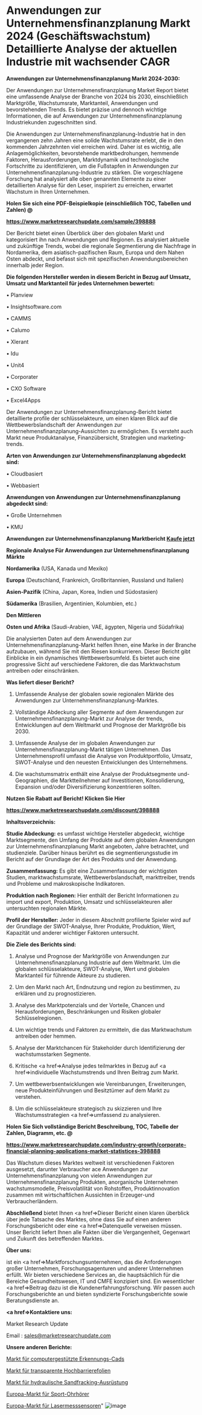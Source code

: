 # Anwendungen zur Unternehmensfinanzplanung Markt 2024 (Geschäftswachstum) Detaillierte Analyse der aktuellen Industrie mit wachsender CAGR

<strong>Anwendungen zur Unternehmensfinanzplanung Markt 2024-2030:</strong>

Der Anwendungen zur Unternehmensfinanzplanung Market Report bietet eine umfassende Analyse der Branche von 2024 bis 2030, einschließlich Marktgröße, Wachstumsrate, Marktanteil, Anwendungen und bevorstehenden Trends. Es bietet präzise und dennoch wichtige Informationen, die auf Anwendungen zur Unternehmensfinanzplanung Industriekunden zugeschnitten sind.

Die Anwendungen zur Unternehmensfinanzplanung-Industrie hat in den vergangenen zehn Jahren eine solide Wachstumsrate erlebt, die in den kommenden Jahrzehnten viel erreichen wird. Daher ist es wichtig, alle Anlagemöglichkeiten, bevorstehende marktbedrohungen, hemmende Faktoren, Herausforderungen, Marktdynamik und technologische Fortschritte zu identifizieren, um die Fußstapfen in Anwendungen zur Unternehmensfinanzplanung-Industrie zu stärken. Die vorgeschlagene Forschung hat analysiert alle oben genannten Elemente zu einer detaillierten Analyse für den Leser, inspiriert zu erreichen, erwartet Wachstum in Ihren Unternehmen.



<strong>Holen Sie sich eine PDF-Beispielkopie (einschließlich TOC, Tabellen und Zahlen) @
</strong>

<strong><a href=https://www.marketresearchupdate.com/sample/398888>

<strong>https://www.marketresearchupdate.com/sample/398888</u></font></a></strong></strong>

Der Bericht bietet einen Überblick über den globalen Markt und kategorisiert ihn nach Anwendungen und Regionen. Es analysiert aktuelle und zukünftige Trends, wobei die regionale Segmentierung die Nachfrage in Nordamerika, dem asiatisch-pazifischen Raum, Europa und dem Nahen Osten abdeckt, und befasst sich mit spezifischen Anwendungsbereichen innerhalb jeder Region.



<strong>Die folgenden Hersteller werden in diesem Bericht in Bezug auf Umsatz, Umsatz und Marktanteil für jedes Unternehmen bewertet:</strong>

• Planview

• Insightsoftware.com

• CAMMS

• Calumo

• Xlerant

• Idu

• Unit4

• Corporater

• CXO Software

• Excel4Apps

Der Anwendungen zur Unternehmensfinanzplanung-Bericht bietet detaillierte profile der schlüsselakteure, um einen klaren Blick auf die Wettbewerbslandschaft der Anwendungen zur Unternehmensfinanzplanung-Aussichten zu ermöglichen. Es versteht auch Markt neue Produktanalyse, Finanzübersicht, Strategien und marketing-trends.



<strong>Arten von Anwendungen zur Unternehmensfinanzplanung abgedeckt sind:</strong>

• Cloudbasiert

• Webbasiert



<strong>Anwendungen von Anwendungen zur Unternehmensfinanzplanung abgedeckt sind:</strong>

• Große Unternehmen

• KMU



<strong>Anwendungen zur Unternehmensfinanzplanung Marktbericht <a href=https://www.marketresearchupdate.com/buynow/398888>Kaufe jetzt</a></strong>



<strong>Regionale Analyse Für Anwendungen zur Unternehmensfinanzplanung Märkte</strong>



<strong>Nordamerika</strong> (USA, Kanada und Mexiko)



<strong>Europa</strong> (Deutschland, Frankreich, Großbritannien, Russland und Italien)



<strong>Asien-Pazifik</strong> (China, Japan, Korea, Indien und Südostasien)



<strong>Südamerika</strong> (Brasilien, Argentinien, Kolumbien, etc.)



<strong>Den Mittleren</strong> 

<strong>Osten und Afrika</strong> (Saudi-Arabien, VAE, ägypten, Nigeria und Südafrika)

Die analysierten Daten auf dem Anwendungen zur Unternehmensfinanzplanung-Markt helfen Ihnen, eine Marke in der Branche aufzubauen, während Sie mit den Riesen konkurrieren. Dieser Bericht gibt Einblicke in ein dynamisches Wettbewerbsumfeld. Es bietet auch eine progressive Sicht auf verschiedene Faktoren, die das Marktwachstum antreiben oder einschränken.



<strong>Was liefert dieser Bericht?</strong>

1. Umfassende Analyse der globalen sowie regionalen Märkte des Anwendungen zur Unternehmensfinanzplanung-Marktes.

2. Vollständige Abdeckung aller Segmente auf dem Anwendungen zur Unternehmensfinanzplanung-Markt zur Analyse der trends, Entwicklungen auf dem Weltmarkt und Prognose der Marktgröße bis 2030.

3. Umfassende Analyse der im globalen Anwendungen zur Unternehmensfinanzplanung-Markt tätigen Unternehmen. Das Unternehmensprofil umfasst die Analyse von Produktportfolio, Umsatz, SWOT-Analyse und den neuesten Entwicklungen des Unternehmens.

4. Die wachstumsmatrix enthält eine Analyse der Produktsegmente und-Geographien, die Marktteilnehmer auf Investitionen, Konsolidierung, Expansion und/oder Diversifizierung konzentrieren sollten.



<strong>Nutzen Sie Rabatt auf Bericht! Klicken Sie Hier
</strong>

<strong><a href=https://www.marketresearchupdate.com/discount/398888>https://www.marketresearchupdate.com/discount/398888</b></u></font></strong></a>



<strong>Inhaltsverzeichnis:</strong>



<strong>Studie Abdeckung:</strong> es umfasst wichtige Hersteller abgedeckt, wichtige Marktsegmente, den Umfang der Produkte auf dem globalen Anwendungen zur Unternehmensfinanzplanung Markt angeboten, Jahre betrachtet, und studienziele. Darüber hinaus berührt es die segmentierungsstudie im Bericht auf der Grundlage der Art des Produkts und der Anwendung.



<strong>Zusammenfassung:</strong> Es gibt eine Zusammenfassung der wichtigsten Studien, marktwachstumsrate, Wettbewerbslandschaft, markttreiber, trends und Probleme und makroskopische Indikatoren.



<strong>Produktion nach Regionen:</strong> Hier enthält der Bericht Informationen zu import und export, Produktion, Umsatz und schlüsselakteuren aller untersuchten regionalen Märkte.



<strong>Profil der Hersteller:</strong> Jeder in diesem Abschnitt profilierte Spieler wird auf der Grundlage der SWOT-Analyse, Ihrer Produkte, Produktion, Wert, Kapazität und anderer wichtiger Faktoren untersucht.



<strong>Die Ziele des Berichts sind:</strong>

1) Analyse und Prognose der Marktgröße von Anwendungen zur Unternehmensfinanzplanung Industrie auf dem Weltmarkt.
Um die globalen schlüsselakteure, SWOT-Analyse, Wert und globalen Marktanteil für führende Akteure zu studieren.

2) Um den Markt nach Art, Endnutzung und region zu bestimmen, zu erklären und zu prognostizieren.

3) Analyse des Marktpotenzials und der Vorteile, Chancen und Herausforderungen, Beschränkungen und Risiken globaler Schlüsselregionen.

4) Um wichtige trends und Faktoren zu ermitteln, die das Marktwachstum antreiben oder hemmen.

5) Analyse der Marktchancen für Stakeholder durch Identifizierung der wachstumsstarken Segmente.

6) Kritische <a href=>Analyse</a> jedes teilmarktes in Bezug auf <a href=>individuelle</a> Wachstumstrends und Ihren Beitrag zum Markt.

7) Um wettbewerbsentwicklungen wie Vereinbarungen, Erweiterungen, neue Produkteinführungen und Besitztümer auf dem Markt zu verstehen.

8) Um die schlüsselakteure strategisch zu skizzieren und Ihre Wachstumsstrategien <a href=>umfassend</a> zu analysieren.



<strong>Holen Sie Sich vollständige Bericht Beschreibung, TOC, Tabelle der Zahlen, Diagramm, etc. @ </strong>

<strong><a href=https://www.marketresearchupdate.com/industry-growth/corporate-financial-planning-applications-market-statistices-398888>https://www.marketresearchupdate.com/industry-growth/corporate-financial-planning-applications-market-statistices-398888</a></font></strong>

Das Wachstum dieses Marktes weltweit ist verschiedenen Faktoren ausgesetzt, darunter Verbraucher ace Anwendungen zur Unternehmensfinanzplanung von vielen Anwendungen zur Unternehmensfinanzplanung Produkten, anorganische Unternehmen wachstumsmodelle, Preisvolatilität von Rohstoffen, Produktinnovation zusammen mit wirtschaftlichen Aussichten in Erzeuger-und Verbraucherländern.



<strong>Abschließend</strong> bietet Ihnen <a href=>Dieser</a> Bericht einen klaren überblick über jede Tatsache des Marktes, ohne dass Sie auf einen anderen Forschungsbericht oder eine <a href=>Datenquelle</a> verweisen müssen. Unser Bericht liefert Ihnen alle Fakten über die Vergangenheit, Gegenwart und Zukunft des betreffenden Marktes.



<strong>Über uns:</strong>

 ist ein <a href=>Marktfors</a>chungsunternehmen, das die Anforderungen großer Unternehmen, Forschungsagenturen und anderer Unternehmen erfüllt. Wir bieten verschiedene Services an, die hauptsächlich für die Bereiche Gesundheitswesen, IT und CMFE konzipiert sind. Ein wesentlicher <a href=>Beitrag</a> dazu ist die Kundenerfahrungsforschung. Wir passen auch Forschungsberichte an und bieten syndizierte Forschungsberichte sowie Beratungsdienste an.



<strong><a href=>Kontaktiere uns:</a></strong>

Market Research Update

Email : sales@marketresearchupdate.com



<strong>Unsere anderen Berichte:</strong>

<a href=https://www.linkedin.com/pulse/computer-aided-detection-cad-market-size-region-outlook>Markt für computergestützte Erkennungs-Cads</a>

<a href=https://www.linkedin.com/pulse/transparent-high-barrier-film-market>Markt für transparente Hochbarrierefolien</a>

<a href=https://www.linkedin.com/pulse/hydraulic-sand-fracturing-equipment-market-analysis>Markt für hydraulische Sandfracking-Ausrüstung</a>

<a href=https://www.linkedin.com/pulse/europe-sports-earbuds-market-2030-industry>Europa-Markt für Sport-Ohrhörer</a>

<a href=https://www.linkedin.com/pulse/europe-laser-measurement-sensors-market-advancing>Europa-Markt für Lasermesssensoren</a>"
![image](https://github.com/RushikeshRI/news24analysis/assets/164026548/c80f3291-1ca2-4930-b3c0-81568bf2a571)
